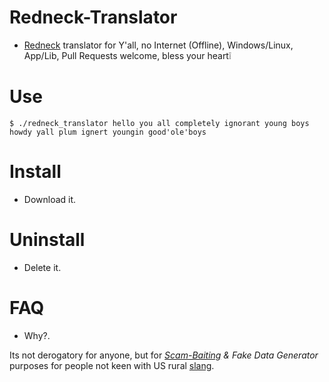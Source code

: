 # Redneck-Translator

- [Redneck](https://wikipedia.org/wiki/Redneck) translator for Y'all, no Internet (Offline), Windows/Linux, App/Lib, Pull Requests welcome, bless your heart❕


# Use

```console
$ ./redneck_translator hello you all completely ignorant young boys
howdy yall plum ignert youngin good'ole'boys
```


# Install

- Download it.


# Uninstall

- Delete it.


# FAQ

- Why?.

Its not derogatory for anyone, but for *[Scam-Baiting](https://wikipedia.org/wiki/Scam_baiting) & Fake Data Generator* purposes for people not keen with US rural [slang](https://wikipedia.org/wiki/Slang).

